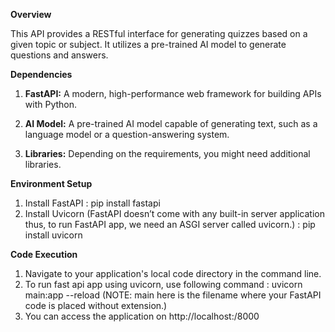 ****Overview****

This API provides a RESTful interface for generating quizzes based on a given topic or subject. It utilizes a pre-trained AI model to generate questions and answers.


****Dependencies****

1. **FastAPI:** A modern, high-performance web framework for building APIs with Python.

2. **AI Model:** A pre-trained AI model capable of generating text, such as a language model or a question-answering system.

3. **Libraries:** Depending on the requirements, you might need additional libraries.


****Environment Setup****
1. Install FastAPI : pip install fastapi
2. Install Uvicorn (FastAPI doesn’t come with any built-in server application thus, to run FastAPI app, we need an ASGI server called uvicorn.) : pip install uvicorn

**Code Execution**
1. Navigate to your application's local code directory in the command line.
2. To run fast api app using uvicorn, use following command : uvicorn main:app --reload (NOTE: main here is the filename where your FastAPI code is placed without extension.)
3. You can access the application on http://localhost:/8000
